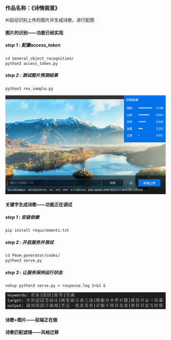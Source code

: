 ### 作品名称：《诗情画意》

AI自动识别上传的图片并生成诗歌，进行配图

#### 图片的识别——功能已经实现

##### step 1 : 配置access_token


```
cd General_object_recognition/
python3 access_token.py
```
##### step 2 : 测试图片预测结果
```
python3 res_sample.py
```

![](./诗歌的识别.png)

#### 关键字生成诗歌——功能正在调试

##### step 1 : 安装依赖


```
pip install requirements.txt
```
##### step 2 : 开启服务并测试
```
cd Peom_generator/codes/
python3 serve.py
```

##### step 3 : 让服务保持运行状态
```
nohup python3 serve.py > response.log 2>&1 &
```

![image-20210204204603197](./诗歌生成图例.png)

#### 诗歌+图片——前端正在做

#### 诗歌匹配滤镜——风格迁移